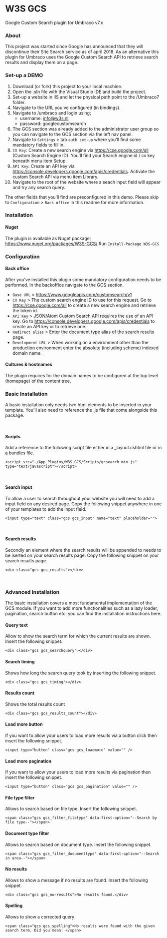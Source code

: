 # W3S GCS
Google Custom Search plugin for Umbraco v7.x

### About
This project was started since Google has announced that they will discontinue their Site Search service as of april 2018. As an alternative this plugin for Umbraco uses the Google Custom Search API to retrieve search results and display them on a page.

### Set-up a DEMO
1. Download (or fork) this project to your local machine.
2. Open the .sln file with the Visual Studio IDE and build the project.
3. Set-up a website in IIS and let the physical path point to the /Umbraco7 folder.
4. Navigate to the URL you've configured (in bindings).
5. Navigate to /umbraco and login using;
    - username: info@w3s.nl
    - password: googlecustomsearch
6. The GCS section was already added to the administrator user group so you can navigate to the GCS section via the left nav panel.
7. Navigate to `Settings` > tab `auth set-up` where you'll find some mandatory fields to fill in.
8. `CX Key`: Create a new search engine via https://cse.google.com/all (Custom Search Engine ID). You'll find your Search engine id / cx key beneath menu item Setup.
9. `API Key`: Create an API key via https://console.developers.google.com/apis/credentials. Activate the custom Search API via menu item Library.
10. Navigate to the root of the website where a seach input field will appear and try any search query.

The other fields that you'll find are preconfigured in this demo.
Please skip to `Configuration` > `Back office` in this readme for more information.

### Installation
#### Nuget 
The plugin is available as Nuget package; https://www.nuget.org/packages/W3S-GCS/
Run ```Install-Package W3S-GCS```

### Configuration
#### Back office 
After you've installed this plugin some mandatory configuration needs to be performed. 
In the backoffice navigate to the GCS section.

- `Base URL`          > https://www.googleapis.com/customsearch/v1
- `CX Key`            > The custom search engine ID to use for this request. Go to https://cse.google.com/all to create a new search engine and retrieve the token id.
- `API Key`           > JSON/Atom Custom Search API requires the use of an API key. Go to https://console.developers.google.com/apis/credentials to create an API key or to retrieve one.
- `Redirect alias`    > Enter the document type alias of the search results page.
- `Development URL`   > When working on a environment other than the production environment enter the absolute (including scheme) indexed domain name.

#### Cultures & hostnames 
The plugin requires for the domain names to be configured at the top level (homepage) of the content tree. 

### Basic Installation
A basic installation only needs two html elements to be inserted in your template.
You'll also need to reference the .js file that come alongside this package. 

<br />

#### Scripts
Add a reference to the following script file either in a _layout.cshtml file or in a bundles file.
```
<script src="~/App_Plugins/W3S_GCS/Scripts/gcsearch.min.js" type="text/javascript"></script>
```
<br />

#### Search input
To allow a user to search throughout your website you will need to add a input field on any desired page.
Copy the following snippet anywhere in one of your templates to add the input field. 

```
<input type="text" class="gcs gcs_input" name="text" placeholder="">
```
<br />

#### Search results
Secondly an element where the search results will be appended to needs to be iserted on your search results page.
Copy the following snippet on your search results page.

```
<div class="gcs gcs_results"></div>
```

<br />

### Advanced Installation
The basic installation covers a most fundamental implementation of the GCS module. 
If you want to add more functionalities such as a lazy loader, pagination, search button etc. you can find the
installation instructions here.


#### Query text
Allow to show the search term for which the current results are shown.
Insert the following snippet.

```
<div class="gcs gcs_searchquery"></div>
```

#### Search timing
Shows how long the search query took by inserting the following snippet.

```
<div class="gcs gcs_timing"></div>
```

#### Results count
Shows the total results count

```
<div class="gcs gcs_results_count"></div>
```

#### Load more button
If you want to allow your users to load more results via a button click then insert the following snippet.

```
<input type="button" class="gcs gcs_loadmore" value="" />
```

#### Load more pagination
If you want to allow your users to load more results via pagination then insert the following snippet.

```
<input type="button" class="gcs gcs_pagination" value="" />
```

#### File type filter
Allows to search based on file type. Insert the following snippet.

```
<span class="gcs gcs_filter_filetype" data-first-option="--Search by file type--"></span>
```

#### Document type filter 
Allows to search based on document type. Insert the following snippet.

```
<span class="gcs gcs_filter_documenttype" data-first-option="--Search in area--"></span>
```

#### No results
Allows to show a message if no results are found. Insert the following snippet.

```
<div class="gcs gcs_no-results">No results found.</div>
```


#### Spelling
Allows to show a corrected query 

```
<span class="gcs gcs_spelling">No results were found with the given search term. Did you mean: </span>
```
<br />
